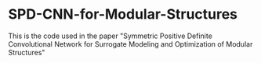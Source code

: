 # SPD-CNN-for-Modular-Structures
This is the code used in the paper "Symmetric Positive Definite Convolutional Network for Surrogate Modeling and Optimization of Modular Structures"
